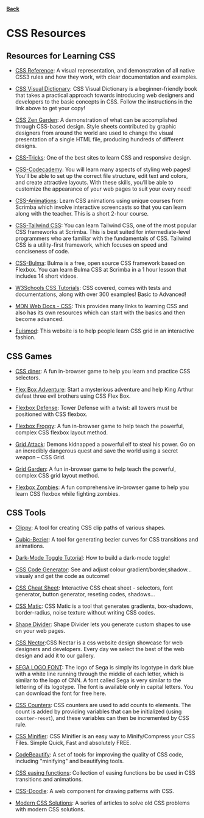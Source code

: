 **[Back](/README.md/)**

# CSS Resources

## Resources for Learning CSS

- [CSS Reference](https://cssreference.io): A visual representation, and demonstration of all native CSS3 rules and how they work, with clear documentation and examples.

- [CSS Visual Dictionary](https://b-ok.asia/book/3705299/e48774?dsource=recommend): CSS Visual Dictionary is a beginner-friendly book that takes a practical approach towards introducing web designers and developers to the basic concepts in CSS. Follow the instructions in the link above to get your copy!

- [CSS Zen Garden](http://www.csszengarden.com/): A demonstration of what can be accomplished through CSS-based design. Style sheets contributed by graphic designers from around the world are used to change the visual presentation of a single HTML file, producing hundreds of different designs.

- [CSS-Tricks](https://css-tricks.com/): One of the best sites to learn CSS and responsive design.

- [CSS-Codecademy](https://www.codecademy.com/learn/learn-css): You will learn many aspects of styling web pages! You’ll be able to set up the correct file structure, edit text and colors, and create attractive layouts. With these skills, you’ll be able to customize the appearance of your web pages to suit your every need!

- [CSS-Animations](https://scrimba.com/learn/cssanimations#): Learn CSS animations using unique courses from Scrimba which involve interactive screencasts so that you can learn along with the teacher. This is a short 2-hour course.

- [CSS-Tailwind CSS](https://scrimba.com/learn/tailwind): You can learn Tailwind CSS, one of the most popular CSS frameworks at Scrimba. This is best suited for intermediate-level programmers who are familiar with the fundamentals of CSS. Tailwind CSS is a utility-first framework, which focuses on speed and conciseness of code.

- [CSS-Bulma](https://scrimba.com/learn/bulma): Bulma is a free, open source CSS framework based on Flexbox. You can learn Bulma CSS at Scrimba in a 1 hour lesson that includes 14 short videos.
- [W3Schools CSS Tutorials](https://www.w3schools.com/css/default.asp): CSS covered, comes with tests and documentations, along with over 300 examples! Basic to Advanced!

- [MDN Web Docs - CSS](https://developer.mozilla.org/en-US/docs/Web/CSS): This provides many links to learning CSS and also has its own resources which can start with the basics and then become advanced.

- [Euismod](https://www.euismod.dev): This website is to help people learn CSS grid in an interactive fashion.

## CSS Games

- [CSS diner](https://flukeout.github.io/): A fun in-browser game to help you learn and practice CSS selectors.

- [Flex Box Adventure](https://codingfantasy.com/games/flexboxadventure/): Start a mysterious adventure and help King Arthur defeat three evil brothers using CSS Flex Box.

- [Flexbox Defense](http://www.flexboxdefense.com/): Tower Defense with a twist: all towers must be positioned with CSS flexbox.

- [Flexbox Froggy](http://flexboxfroggy.com/): A fun in-browser game to help teach the powerful, complex CSS flexbox layout method.

- [Grid Attack](https://codingfantasy.com/games/css-grid-attack/): Demons kidnapped a powerful elf to steal his power. Go on an incredibly dangerous quest and save the world using a secret weapon – CSS Grid.

- [Grid Garden](https://cssgridgarden.com/): A fun in-browser game to help teach the powerful, complex CSS grid layout method.

- [Flexbox Zombies](https://flexboxzombies.com/p/flexbox-zombies/): A fun comprehensive in-browser game to help you learn CSS flexbox while fighting zombies.

## CSS Tools

- [Clippy](https://bennettfeely.com/clippy/): A tool for creating CSS clip paths of various shapes.

- [Cubic-Bezier](https://cubic-bezier.com/): A tool for generating bezier curves for CSS transitions and animations.

- [Dark-Mode Toggle Tutorial](https://fluvixx.dev/posts/how-to-build-a-dark-mode.html): How to build a dark-mode toggle!

- [CSS Code Generator](https://html-css-js.com/css/generator/): See and adjust colour gradient/border,shadow... visualy and get the code as outcome!

- [CSS Cheat Sheet](https://htmlcheatsheet.com/css/): Interactive CSS cheat sheet - selectors, font generator, button generator, reseting codes, shadows...

- [CSS Matic](https://www.cssmatic.com/): CSS Matic is a tool that generates gradients, box-shadows, border-radius, noise texture without writing CSS codes.

- [Shape Divider](https://www.shapedivider.app/): Shape Divider lets you generate custom shapes to use on your web pages.

- [CSS Nector](https://cssnectar.com/):CSS Nectar is a css website design showcase for web designers and developers. Every day we select the best of the web design and add it to our gallery.

- [SEGA LOGO FONT](https://www.cufonfonts.com/font/sega-logo-font): The logo of Sega is simply its logotype in dark blue with a white line running through the middle of each letter, which is similar to the logo of CNN. A font called Sega is very similar to the lettering of its logotype. The font is available only in capital letters. You can download the font for free here.

- [CSS Counters](https://www.freecodecamp.org/news/numbering-with-css-counters/): CSS counters are used to add counts to elements. The count is added by providing variables that can be initialized (using `counter-reset`), and these variables can then be incremented by CSS rule.

- [CSS Minifier](https://cssminifier.com/): CSS Minifier is an easy way to Minify/Compress your CSS Files. Simple Quick, Fast and absolutely FREE.

- [CodeBeautify](https://codebeautify.org/css-tools): A set of tools for improving the quality of CSS code, including "minifying" and beautifying tools.

- [CSS easing functions](https://easings.net/): Collection of easing functions bo be used in CSS transitions and animations.

- [CSS-Doodle](https://css-doodle.com/): A web component for drawing patterns with CSS.

- [Modern CSS Solutions](https://moderncss.dev/): A series of articles to solve old CSS problems with modern CSS solutions.

